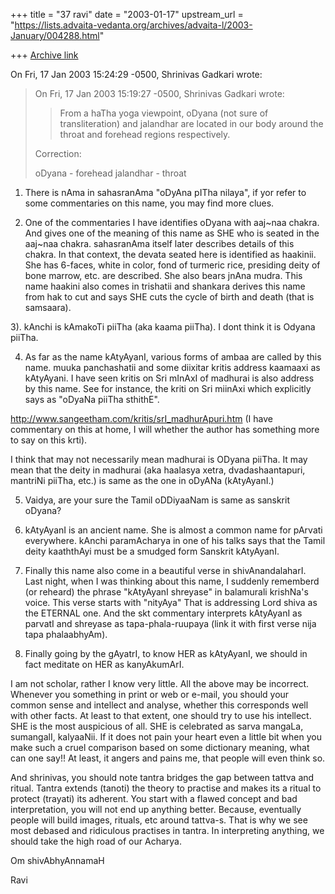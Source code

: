 +++
title = "37 ravi"
date = "2003-01-17"
upstream_url = "https://lists.advaita-vedanta.org/archives/advaita-l/2003-January/004288.html"

+++
[Archive link](https://lists.advaita-vedanta.org/archives/advaita-l/2003-January/004288.html)

On Fri, 17 Jan 2003 15:24:29 -0500, Shrinivas Gadkari
<sgadkari2001 at YAHOO.COM> wrote:

>On Fri, 17 Jan 2003 15:19:27 -0500, Shrinivas Gadkari
><sgadkari2001 at YAHOO.COM> wrote:
>>From a haTha yoga viewpoint, oDyana (not sure of transliteration)
>>and jalandhar are located in our body around the throat and forehead
>>regions respectively.
>
>Correction:
>
>oDyana - forehead
>jalandhar - throat


1) There is nAma in sahasranAma "oDyAna pITha nilaya", if yor refer to some
commentaries on this name, you may find more clues.

2) One of the commentaries I have identifies oDyana with aaj~naa chakra.
And gives one of the meaning of this name as SHE who is seated in the
aaj~naa chakra. sahasranAma itself later describes details of this chakra.
In that context, the devata seated here is identified as haakinii. She has
6-faces, white in color, fond of turmeric rice, presiding deity of bone
marrow, etc. are described. She also bears jnAna mudra. This name haakini
also comes in trishatii and shankara derives this name from hak to cut  and
says SHE cuts the cycle of birth and death (that is samsaara).

3). kAnchi is kAmakoTi piiTha (aka kaama piiTha). I dont think it is Odyana
piiTha.

4) As far as the name kAtyAyanI, various forms of ambaa are called by this
name. muuka panchashatii and some diixitar kritis address kaamaaxi as
kAtyAyani. I have seen kritis on Sri mInAxI of madhurai is also address by
this name. See for instance, the kriti on Sri miinAxi which explicitly says
as "oDyaNa piiTha sthithE".

http://www.sangeetham.com/kritis/srI_madhurApuri.htm (I have commentary on
this at home, I will whether the author has something more to say on this
krti).

I think that may not necessarily mean madhurai is ODyana piiTha. It may
mean that the deity in madhurai (aka haalasya xetra, dvadashaantapuri,
mantriNi piiTha, etc.) is same as the one in oDyANa (kAtyAyanI.)

5) Vaidya, are your sure the Tamil oDDiyaaNam is same as sanskrit oDyana?

6) kAtyAyanI is an ancient name. She is almost a common name for pArvati
everywhere. kAnchi paramAcharya in one of his talks says that the Tamil
deity kaaththAyi must be a smudged form Sanskrit kAtyAyanI.

7) Finally this name also come in a beautiful verse in shivAnandalaharI.
Last night, when I was thinking about this name, I suddenly rememberd (or
reheard) the phrase "kAtyAyanI shreyase" in balamurali krishNa's voice.
This verse starts with "nityAya" That is addressing Lord shiva as the
ETERNAL one. And the skt commentary interprets kAtyAyanI as parvatI and
shreyase as tapa-phala-ruupaya (link it with first verse nija tapa
phalaabhyAm).

8) Finally going by the gAyatrI, to know HER as kAtyAyanI, we should in
fact meditate on HER as kanyAkumArI.

I am not scholar, rather I know very little.  All the above may be
incorrect. Whenever you something in print or web or e-mail, you should
your common sense and intellect and analyse, whether this corresponds well
with other facts.  At least to that extent, one should try to use his
intellect. SHE is the most auspicious of all. SHE is celebrated as sarva
mangaLa, sumangalI, kalyaaNii. If it does not pain your heart even a little
bit when you make such a cruel comparison based on some dictionary meaning,
what can one say!! At least, it angers and pains me, that people will even
think so.

And shrinivas, you should note tantra bridges the gap between tattva and
ritual. Tantra extends (tanoti) the theory to practise and makes its a
ritual to protect (trayati) its adherent. You start with a flawed concept
and bad interpretation, you will not end up anything better. Because,
eventually people will build images, rituals, etc around tattva-s. That is
why we see most debased and ridiculous practises in tantra. In interpreting
anything, we should take the high road of our Acharya.


Om shivAbhyAnnamaH


Ravi

